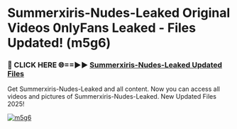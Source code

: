# Summerxiris-Nudes-Leaked Original Videos 0nlyFans Leaked - Files Updated! (m5g6)

<h3>🔴 CLICK HERE 🌐==►► <a href="https://tinyurl.com/yrmya6cz" rel="nofollow">Summerxiris-Nudes-Leaked Updated Files</a></h3>

Get Summerxiris-Nudes-Leaked and all content. Now you can access all videos and pictures of Summerxiris-Nudes-Leaked. New Updated Files 2025!

[![m5g6](https://i.imgur.com/FMdXYCs.gif)](https://tinyurl.com/yrmya6cz)

